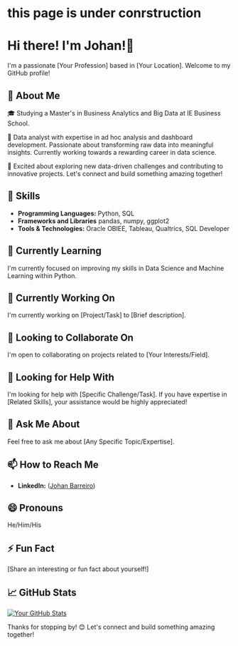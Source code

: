 # this page is under conrstruction

# Hi there! I'm Johan!👋

I'm a passionate [Your Profession] based in [Your Location]. Welcome to my GitHub profile!

## 🚀 About Me

🎓 Studying a Master's in Business Analytics and Big Data at IE Business School.

💼 Data analyst with expertise in ad hoc analysis and dashboard development. Passionate about transforming raw data into meaningful insights. Currently working towards a rewarding career in data science.

🌟 Excited about exploring new data-driven challenges and contributing to innovative projects. Let's connect and build something amazing together!


## 🔧 Skills

- **Programming Languages:** Python, SQL
- **Frameworks and Libraries** pandas, numpy, ggplot2
- **Tools & Technologies:** Oracle OBIEE, Tableau, Qualtrics, SQL Developer

## 🌱 Currently Learning

I'm currently focused on improving my skills in Data Science and Machine Learning within Python.

## 🔭 Currently Working On

I'm currently working on [Project/Task] to [Brief description].

## 👯 Looking to Collaborate On

I'm open to collaborating on projects related to [Your Interests/Field].

## 🤔 Looking for Help With

I'm looking for help with [Specific Challenge/Task]. If you have expertise in [Related Skills], your assistance would be highly appreciated!

## 💬 Ask Me About

Feel free to ask me about [Any Specific Topic/Expertise].

## 📫 How to Reach Me

- **LinkedIn:** ([Johan Barreiro](https://www.linkedin.com/in/johanbarreiro/))


## 😄 Pronouns

He/Him/His

## ⚡ Fun Fact

[Share an interesting or fun fact about yourself!]

## 📈 GitHub Stats

[![Your GitHub Stats](https://github-readme-stats.vercel.app/api?username=johanbarreiro&show_icons=true&theme=radical)](https://github.com/johanbarreiro)

Thanks for stopping by! 😊 Let's connect and build something amazing together!
